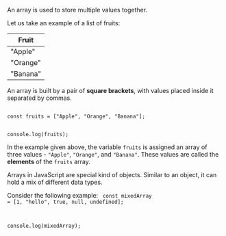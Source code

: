 An array is used to
store multiple values together.

Let us take an example
of a list of fruits:

| Fruit    |
| -------- |
| "Apple"  |
| "Orange" |
| "Banana" |

An array is built
by a pair of **square brackets**,
with values placed inside
it separated by commas.

<codeblock language="javascript" type="lesson">
<code>
const fruits = ["Apple", "Orange", "Banana"];

console.log(fruits);
</code>
</codeblock>

In the example given above,
the variable `fruits`
is assigned an array of three values -
`"Apple"`, `"Orange"`, and `"Banana"`.
These values are called
the **elements** of the `fruits` array.

Arrays in JavaScript are special
kind of objects.
Similar to an object,
it can hold a mix of different
data types.

Consider the following example:
<codeblock language="javascript" type="lesson">
<code>
const mixedArray = [1, "hello", true, null, undefined];

console.log(mixedArray);
</code>
</codeblock>
